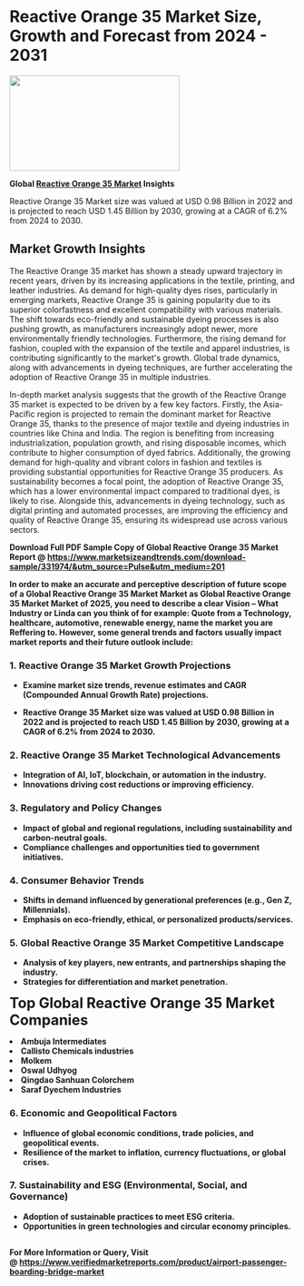<H1>Reactive Orange 35 Market Size, Growth and Forecast from 2024 - 2031</H1><img class="aligncenter size-medium wp-image-584254" src="https://thirdeyenews.in/wp-content/uploads/2024/09/Global-Market-Research-300x168.jpeg" alt="" width="300" height="168" /><p><strong>Global&nbsp;<a href="https://www.marketsizeandtrends.com/download-sample/331974/&amp;utm_source=Pulse&amp;utm_medium=201">Reactive Orange 35 Market</a> Insights</strong></p><p>Reactive Orange 35 Market size was valued at USD 0.98 Billion in 2022 and is projected to reach USD 1.45 Billion by 2030, growing at a CAGR of 6.2% from 2024 to 2030.</p><p><h2>Market Growth Insights</h2> <p>The Reactive Orange 35 market has shown a steady upward trajectory in recent years, driven by its increasing applications in the textile, printing, and leather industries. As demand for high-quality dyes rises, particularly in emerging markets, Reactive Orange 35 is gaining popularity due to its superior colorfastness and excellent compatibility with various materials. The shift towards eco-friendly and sustainable dyeing processes is also pushing growth, as manufacturers increasingly adopt newer, more environmentally friendly technologies. Furthermore, the rising demand for fashion, coupled with the expansion of the textile and apparel industries, is contributing significantly to the market's growth. Global trade dynamics, along with advancements in dyeing techniques, are further accelerating the adoption of Reactive Orange 35 in multiple industries.</p> <p><strong></strong></p> <p>In-depth market analysis suggests that the growth of the Reactive Orange 35 market is expected to be driven by a few key factors. Firstly, the Asia-Pacific region is projected to remain the dominant market for Reactive Orange 35, thanks to the presence of major textile and dyeing industries in countries like China and India. The region is benefiting from increasing industrialization, population growth, and rising disposable incomes, which contribute to higher consumption of dyed fabrics. Additionally, the growing demand for high-quality and vibrant colors in fashion and textiles is providing substantial opportunities for Reactive Orange 35 producers. As sustainability becomes a focal point, the adoption of Reactive Orange 35, which has a lower environmental impact compared to traditional dyes, is likely to rise. Alongside this, advancements in dyeing technology, such as digital printing and automated processes, are improving the efficiency and quality of Reactive Orange 35, ensuring its widespread use across various sectors. <p><strong></p><p><span class=""><strong>Download Full PDF Sample Copy of Global Reactive Orange 35 Market Report</strong> @ <a href="https://www.marketsizeandtrends.com/download-sample/331974/&amp;utm_source=Pulse&amp;utm_medium=201" target="_blank">https://www.marketsizeandtrends.com/download-sample/331974/&amp;utm_source=Pulse&amp;utm_medium=201</a></span></p><p>In order to make an accurate and perceptive description of future scope of a Global&nbsp;Reactive Orange 35 Market Market as Global&nbsp;Reactive Orange 35 Market Market of 2025, you need to describe a clear Vision &ndash; What Industry or Linda can you think of for example: Quote from a Technology, healthcare, automotive, renewable energy, name the market you are Reffering to. However, some general trends and factors usually impact market reports and their future outlook include:</p><h3>1.&nbsp;<strong>Reactive Orange 35 Market Growth Projections</strong></h3><ul><li>Examine market size trends, revenue estimates and CAGR (Compounded Annual Growth Rate) projections.</li><li><p>Reactive Orange 35 Market size was valued at USD 0.98 Billion in 2022 and is projected to reach USD 1.45 Billion by 2030, growing at a CAGR of 6.2% from 2024 to 2030.</p></li></ul><h3>2.&nbsp;<strong>Reactive Orange 35 Market Technological Advancements</strong></h3><ul><li>Integration of AI, IoT, blockchain, or automation in the industry.</li><li>Innovations driving cost reductions or improving efficiency.</li></ul><h3>3.&nbsp;<strong>Regulatory and Policy Changes</strong></h3><ul><li>Impact of global and regional regulations, including sustainability and carbon-neutral goals.</li><li>Compliance challenges and opportunities tied to government initiatives.</li></ul><h3>4.&nbsp;<strong>Consumer Behavior Trends</strong></h3><ul><li>Shifts in demand influenced by generational preferences (e.g., Gen Z, Millennials).</li><li>Emphasis on eco-friendly, ethical, or personalized products/services.</li></ul><h3>5.&nbsp;<strong>Global Reactive Orange 35 Market Competitive Landscape</strong></h3><ul><li>Analysis of key players, new entrants, and partnerships shaping the industry.</li><li>Strategies for differentiation and market penetration.</li></ul><p data-pm-slice="1 1 []"><span style="color: inherit; font-family: inherit; font-size: 25px;">Top Global Reactive Orange 35 Market Companies</span></p><div class="" data-test-id=""><p><li>Ambuja Intermediates</li><li> Callisto Chemicals industries</li><li> Molkem</li><li> Oswal Udhyog</li><li> Qingdao Sanhuan Colorchem</li><li> Saraf Dyechem Industries</li></p></div><h3>6.&nbsp;<strong>Economic and Geopolitical Factors</strong></h3><ul><li>Influence of global economic conditions, trade policies, and geopolitical events.</li><li>Resilience of the market to inflation, currency fluctuations, or global crises.</li></ul><h3>7.&nbsp;<strong>Sustainability and ESG (Environmental, Social, and Governance)</strong></h3><ul><li>Adoption of sustainable practices to meet ESG criteria.</li><li>Opportunities in green technologies and circular economy principles.</li></ul><h2><strong style="font-size: 14px;">For More Information or Query, Visit @&nbsp;</strong><a style="background-color: #ffffff; font-size: 14px;" href="https://www.marketsizeandtrends.com/report/reactive-orange-35-market/" target="_blank">https://www.verifiedmarketreports.com/product/airport-passenger-boarding-bridge-market</a></h2>
